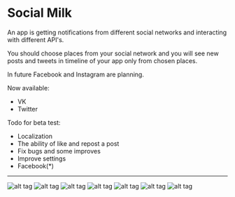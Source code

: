 # Social Milk
An app is getting notifications from different social networks and interacting with different API's.

You should choose places from your social network and you will see new posts and tweets in timeline of your app only from chosen places.

In future Facebook and Instagram are planning.

Now available:
- VK
- Twitter

Todo for beta test:
- Localization
- The ability of like and repost a post
- Fix bugs and some improves
- Improve settings
- Facebook(*)

-------------------


![alt tag](https://github.com/Kirillzzy/socialMilk/blob/master/screenshots/apps.png)
![alt tag](https://github.com/Kirillzzy/socialMilk/blob/master/screenshots/vkTimeline.jpg)
![alt tag](https://github.com/Kirillzzy/socialMilk/blob/master/screenshots/twitterTimeline.jpg)
![alt tag](https://github.com/Kirillzzy/socialMilk/blob/master/screenshots/webView.png)
![alt tag](https://github.com/Kirillzzy/socialMilk/blob/master/screenshots/settings.png)
![alt tag](https://github.com/Kirillzzy/socialMilk/blob/master/screenshots/groupsVK.png)
![alt tag](https://github.com/Kirillzzy/socialMilk/blob/master/screenshots/peopleTwitter.png)
